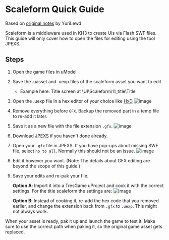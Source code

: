 # Scaleform Quick Guide
Based on [original notes](https://docs.google.com/document/d/1OJ6guQR7HqA2Gn0SVzfwJzQyAqvKd5z-r3_jDdziF7Y/) by YuriLewd

Scaleform is a middleware used in KH3 to create UIs via Flash SWF files. This guide will only cover how to open the files for editing using the tool JPEXS.

## Steps

1. Open the game files in uModel
2. Save the .uasset and .uexp files of the scaleform asset you want to edit
    - Example here: Title screen at \\UI\\Scaleform\\11_title\\Title
3. Open the .uexp file in a hex editor of your choice like [HxD](https://mh-nexus.de/en/hxd/)
![image](https://github.com/KH3-Modding-Org/OpenKH3Modding/assets/6775975/c580eae6-94fe-4284-ac43-202dab16732d)
4. Remove everything before ``GFX``. Backup the removed part in a temp file to re-add it later.
5. Save it as a new file with the file extension ``.gfx``.
![image](https://github.com/KH3-Modding-Org/OpenKH3Modding/assets/6775975/776e0016-97cc-43e9-ab2d-5c12012e06b5)
6. Download [JPEXS](https://github.com/jindrapetrik/jpexs-decompiler/releases/latest) if you haven't done already.
7. Open your ``.gfx`` file in JPEXS. If you have pop-ups about missing SWF file, select ``no to all``. Normally this should not be an issue.
![image](https://github.com/KH3-Modding-Org/OpenKH3Modding/assets/6775975/dcdd80a7-2a4e-413e-88bd-01075641670b)
8. Edit it however you want. (Note: The details about GFX editing are beyond the scope of this guide.)
9. Save your edits and re-pak your file.

    **Option A**: Import it into a TresGame uProject and cook it with the correct settings. For the title scaleform the settings are:
    ![image](https://github.com/KH3-Modding-Org/OpenKH3Modding/assets/6775975/b8d13306-dbb6-4862-9597-43eff82100cf)

    **Option B**:  Instead of cooking it, re-add the hex code that you removed earlier, and change the extension back from ``.gfx`` to ``.uexp``. This might not always work.

When your asset is ready, pak it up and launch the game to test it. Make sure to use the correct path when paking it, so the original game asset gets replaced.
